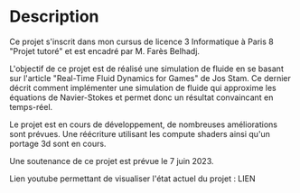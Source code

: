 # Description

Ce projet s'inscrit dans mon cursus de licence 3 Informatique à Paris 8 "Projet tutoré" et est encadré par M. Farès Belhadj.

L'objectif de ce projet est de réalisé une simulation de fluide en se basant sur l'article "Real-Time Fluid Dynamics for Games" de Jos Stam. Ce dernier décrit comment implémenter une simulation de fluide qui approxime les équations de Navier-Stokes et permet donc un résultat convaincant en temps-réel.

Le projet est en cours de développement, de nombreuses améliorations sont prévues. Une réécriture utilisant les compute shaders ainsi qu'un portage 3d sont en cours.

Une soutenance de ce projet est prévue le 7 juin 2023.

Lien youtube permettant de visualiser l'état actuel du projet : LIEN


